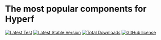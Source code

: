 # The most popular components for Hyperf

[![Latest Test](https://github.com/friendsofhyperf/components/workflows/tests/badge.svg)](https://github.com/friendsofhyperf/components/actions)
[![Latest Stable Version](https://poser.pugx.org/friendsofhyperf/components/version.png)](https://packagist.org/packages/friendsofhyperf/components)
[![Total Downloads](https://poser.pugx.org/friendsofhyperf/components/d/total.png)](https://packagist.org/packages/friendsofhyperf/components)
[![GitHub license](https://img.shields.io/github/license/friendsofhyperf/components)](https://github.com/friendsofhyperf/components)
